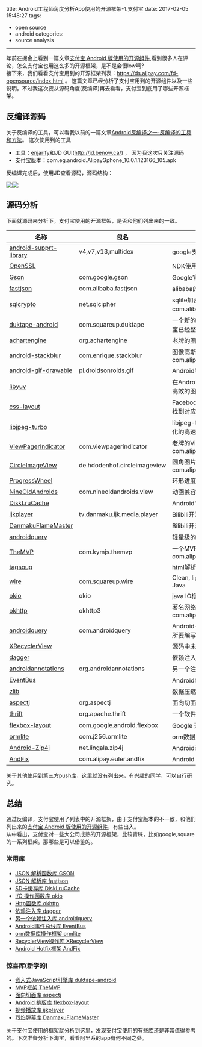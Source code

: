 title: Android工程师角度分析App使用的开源框架-1.支付宝
date: 2017-02-05 15:48:27
tags:
- open source
- android
categories:
- source analysis
---
年前在掘金上看到一篇文章[支付宝 Android 版使用的开源组件](http://www.jianshu.com/p/844e338319af),看到很多人在评论，怎么支付宝也用这么多的开源框架，是不是会很low啊?  
接下来，我们看看支付宝用到的开源框架列表：https://ds.alipay.com/fd-opensource/index.html 。  这篇文章已经分析了支付宝用到的开源组件以及一些说明。不过我这次要从源码角度(反编译)再去看看，支付宝到底用了哪些开源框架。
<!-- more -->
## 反编译源码
关于反编译的工具，可以看我以前的一篇文章[Android反编译之一-反编译的工具和方法](http://yeungeek.com/2015/08/22/Android%E5%8F%8D%E7%BC%96%E8%AF%91%E4%B9%8B%E4%B8%80-%E5%8F%8D%E7%BC%96%E8%AF%91%E7%9A%84%E5%B7%A5%E5%85%B7%E5%92%8C%E6%96%B9%E6%B3%95/)。
这次使用到的工具
* 工具：[enjarify](https://github.com/google/enjarify)和JD GUI(http://jd.benow.ca/) ，  因为我这次只关注源码
* 支付宝版本：com.eg.android.AlipayGphone_10.0.1.123166_105.apk

反编译完成后，使用JD查看源码，源码结构：

![](http://pic.yupoo.com/yeungeek/GcGC0yqB/medish.jpg)![](http://pic.yupoo.com/yeungeek/GcGDhyKa/hXc3A.png)

## 源码分析
下面就源码来分析下，支付宝使用的开源框架，是否和他们列出来的一致。

名称 | 包名 |描述
----|------|------
[android-supprt-library](https://developer.android.google.cn/index.html) | v4,v7,v13,multidex  | google支持库
[OpenSSL](https://github.com/openssl/openssl)||NDK使用，看下lib是否有对应的so文件
[Gson](https://github.com/google/gson)|com.google.gson|Google官方的Json解析库
[fastjson](https://github.com/alibaba/fastjson)|com.alibaba.fastjson|alibaba的Json解析库
[sqlcrypto](https://github.com/sqlcipher/android-database-sqlcipher)|net.sqlcipher|sqlite加密库，支付宝直接整合到com.alibaba.sqlcrypto，对源码有修改
[duktape-android](https://github.com/square/duktape-android)|com.squareup.duktape|一个新的小巧的超精简可嵌入式JavaScript引擎，支付宝已经整合到com.alipay.jsbridge.duktape
[achartengine](https://github.com/ddanny/achartengine)|org.achartengine|老牌的图表库
[android-stackblur](https://github.com/kikoso/android-stackblur)|com.enrique.stackblur|图像高斯模糊，支付宝已经整合到com.alipay.android.phone.o2o.o2ocommon.util.blur
[android-gif-drawable](https://github.com/koral--/android-gif-drawable)|pl.droidsonroids.gif|Android显示Gif动图
[libyuv](https://github.com/lemenkov/libyuv)||在Android上使用Google开源的图像处理库libyuv进行高效的图像处理
[css-layout](https://github.com/facebook/yoga)||Facebook开源跨平台前端布局引擎Yoga,在源码中没有找到对应的类
[libjpeg-turbo](https://github.com/libjpeg-turbo/libjpeg-turbo)||libjpeg-turbo 是一个专门为 x86 和 x86-64 处理器优化的高速 libjpeg 的改进版本
[ViewPagerIndicator](https://github.com/JakeWharton/ViewPagerIndicator)|com.viewpagerindicator|老牌的ViewPagerIndicator,支付宝已经整合到com.alipay.mobile.commonui.widget.hgridview
[CircleImageView](https://github.com/hdodenhof/CircleImageView)|de.hdodenhof.circleimageview|圆角图片库,支付宝已经整合到com.alipay.android.phone.wallet.sharetoken.view
[ProgressWheel](https://github.com/Todd-Davies/ProgressWheel)||环形进度的UI库
[NineOldAndroids](https://github.com/JakeWharton/NineOldAndroids)|com.nineoldandroids.view|动画兼容库
[DiskLruCache](https://github.com/JakeWharton/DiskLruCache)||Android"硬盘"缓存
[ijkplayer](https://github.com/Bilibili/ijkplayer)|tv.danmaku.ijk.media.player|Bilibili开源的视频播放库
[DanmakuFlameMaster](https://github.com/Bilibili/DanmakuFlameMaster)||Bilibili开源的中二病开源弹幕引擎--烈焰弹幕
[androidquery](https://github.com/androidquery/androidquery)||轻量级的Android开源框架
[TheMVP](https://github.com/kymjs/TheMVP)|com.kymjs.themvp|一个MVP框架，支付宝已经整合到com.alipay.mobile.android.mvp
[tagsoup](https://github.com/ndmitchell/tagsoup)||html解析框架
[wire](https://github.com/square/wire)|com.squareup.wire|Clean, lightweight protocol buffers for Android and Java
[okio](https://github.com/square/okio)|okio|java IO框架
[okhttp](https://github.com/square/okhttp)|okhttp3|著名网络框架，支付宝已经整合到com.alipay.mobile.common.transportext.biz.spdy
[androidquery](https://github.com/androidquery/androidquery)|com.androidquery|Android-query框架能够快速的，比传统开发android所要编写的代码要少得很多，容易阅读
[XRecyclerView](https://github.com/jianghejie/XRecyclerView)||源码中未找到
[dagger](https://github.com/square/dagger)||依赖注入框架，源码中未找到
[androidannotations](https://github.com/androidannotations/androidannotations)|org.androidannotations|另一个注入框架
[EventBus](https://github.com/greenrobot/EventBus)||Android事件总线
[zlib](https://github.com/madler/zlib)||数据压缩用的库
[aspectj](https://github.com/eclipse/org.aspectj)|org.aspectj|面向切面的框架
[thrift](https://thrift.apache.org/)|org.apache.thrift|一个软件框架，用来进行可扩展且跨语言的服务的开发
[flexbox-layout](https://github.com/google/flexbox-layout)|com.google.android.flexbox|Google 开源的Android 排版库
[ormlite](https://github.com/j256/ormlite-android)|com.j256.ormlite|orm数据库框架
[Android-Zip4j](https://github.com/imasm/Android-Zip4j)|net.lingala.zip4j|Android带密码解压库
[AndFix](https://github.com/alibaba/AndFix)|com.alipay.euler.andfix|Android Hotfix框架

关于其他使用到第三方push库，这里就没有列出来，有兴趣的同学，可以自行研究。
## 总结
通过反编译，支付宝使用了列表中的开源框架，由于支付宝版本的不一致，和他们列出来的[支付宝 Android 版使用的开源组件](http://www.jianshu.com/p/844e338319af)，有些出入。   
从中看出，支付宝对一些大公司成熟的开源框架，比较青睐，比如google,square的一系列框架。那哪些是可以借鉴的。
### 常用库
* [JSON 解析函数库 GSON](https://github.com/google/gson)
* [JSON 解析库 fastjson](https://github.com/alibaba/fastjson)
* [SD卡缓存库 DiskLruCache](https://github.com/JakeWharton/DiskLruCache)
* [I/O 操作函数库 okio](https://github.com/square/okio)
* [Http函数库 okhttp](https://github.com/square/okhttp)
* [依赖注入库 dagger](https://github.com/square/dagger)
* [另一个依赖注入库 androidquery](https://github.com/androidquery/androidquery)
* [Android事件总线库 EventBus](https://github.com/greenrobot/EventBus)
* [orm数据库操作框架 ormlite](https://github.com/j256/ormlite-android)
* [RecyclerView操作库 XRecyclerView](https://github.com/jianghejie/XRecyclerView)
* [Android Hotfix框架 AndFix](https://github.com/alibaba/AndFix)

### 惊喜库(新学的)
* [嵌入式JavaScript引擎库 duktape-android](https://github.com/square/duktape-android)
* [MVP框架 TheMVP](https://github.com/kymjs/TheMVP)
* [面向切面库 aspectj](https://github.com/eclipse/org.aspectj)
* [Android 排版库 flexbox-layout](https://github.com/google/flexbox-layout)
* [视频播放库 ijkplayer](https://github.com/Bilibili/ijkplayer)
* [烈焰弹幕库 DanmakuFlameMaster](https://github.com/Bilibili/DanmakuFlameMaster)

关于支付宝使用的框架就分析到这里，发现支付宝使用的有些库还是非常值得参考的。下次准备分析下淘宝，看看阿里系的app有何不同之处。
